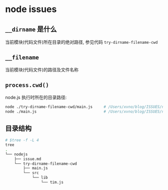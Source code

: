# node issues

## `__dirname` 是什么

当前模块(代码文件)所在目录的绝对路径, 参见代码 `try-dirname-filename-cwd`

## `__filename`

当前模块(代码文件)的路径及文件名称

## `process.cwd()`

node.js 执行时所在的目录路径:

```sh
node ./try-dirname-filename-cwd/main.js     # /Users/xvno/blog/ISSUES/nodejs
node ./main.js                              # /Users/xvno/blog/ISSUES/nodejs/try-dirname-filename-cwd
```


## 目录结构

```sh
# $tree -f -L 4
tree
.
└── nodejs
    ├── issue.md
    └── try-dirname-filename-cwd
        ├── main.js
        └── src
            └── lib
                └── tim.js
```
